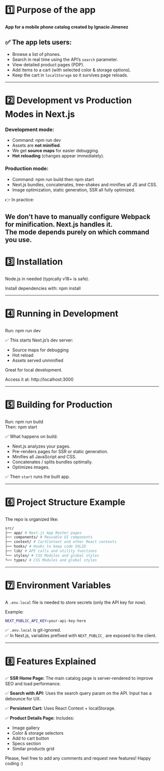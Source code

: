 # 1️⃣ Purpose of the app

**App for a mobile phone catalog created by Ignacio Jimenez**

## ✅ The app lets users:

- Browse a list of phones.
- Search in real time using the API’s `search` parameter.
- View detailed product pages (PDP).
- Add items to a cart (with selected color & storage options).
- Keep the cart in `localStorage` so it survives page reloads.
---

# 2️⃣ Development vs Production Modes in Next.js

### Development mode:

- Command: npm run dev
- Assets are **not minified**.
- We get **source maps** for easier debugging.
- **Hot reloading** (changes appear immediately).

### Production mode:

- Command: npm run build then npm start
- Next.js bundles, concatenates, tree-shakes and minifies all JS and CSS.
- Image optimization, static generation, SSR all fully optimized.

👉 In practice:

We don’t have to manually configure Webpack for minification. Next.js handles it.  
The mode depends purely on which command you use.
---

# 3️⃣ Installation

Node.js in needed (typically v18+ is safe).

Install dependencies with: npm install

---

# 4️⃣ Running in Development

Run: npm run dev

✅ This starts Next.js’s dev server:

- Source maps for debugging
- Hot reload
- Assets served unminified

Great for local development.

Access it at: http://localhost:3000

---

# 5️⃣ Building for Production

Run: npm run build  
Then: npm start

✅ What happens on build:

- Next.js analyzes your pages.
- Pre-renders pages for SSR or static generation.
- Minifies all JavaScript and CSS.
- Concatenates / splits bundles optimally.
- Optimizes images.

✅ Then `start` runs the built app.

---

# 6️⃣ Project Structure Example

The repo is organized like:

```bash 
src/
├── app/ # Next.js App Router pages
├── components/ # Reusable UI components
├── context/ # CartContext and other React contexts
├── hooks/ # Hooks to keep code SOLID
├── lib/ # API calls and utility functions
└── styles/ # CSS Modules and global styles
└── types/ # CSS Modules and global styles
```
---
# 7️⃣ Environment Variables

A `.env.local` file is needed to store secrets (only the API key for now).

Example:
```bash
NEXT_PUBLIC_API_KEY=your-api-key-here
```


✅ `.env.local` is git-ignored.  
✅ In Next.js, variables prefixed with `NEXT_PUBLIC_` are exposed to the client.

---

# 8️⃣ Features Explained

✅ **SSR Home Page:** The main catalog page is server-rendered to improve SEO and load performance.

✅ **Search with API:** Uses the search query param on the API. Input has a debounce for UX.

✅ **Persistent Cart:** Uses React Context + localStorage.

✅ **Product Details Page:** Includes:

- Image gallery
- Color & storage selectors
- Add to cart button
- Specs section
- Similar products grid  

Please, feel free to add any comments and request new features!
Happy coding :) 